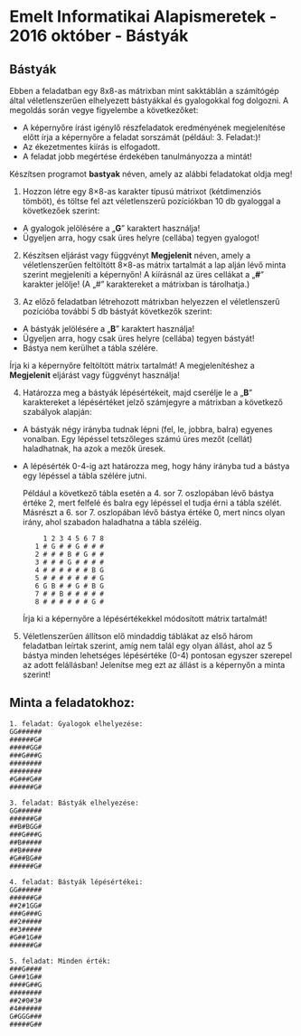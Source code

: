 # Emelt Informatikai Alapismeretek - 2016 október - Bástyák

## Bástyák

Ebben a feladatban egy 8x8-as mátrixban mint sakktáblán a számítógép által véletlenszerűen elhelyezett bástyákkal és gyalogokkal fog dolgozni.
A megoldás során vegye figyelembe a következőket:
- A képernyőre írást igénylő részfeladatok eredményének megjelenítése előtt írja a képernyőre a feladat sorszámát (például: 3. Feladat:)!
- Az ékezetmentes kiírás is elfogadott.
- A feladat jobb megértése érdekében tanulmányozza a mintát!

Készítsen programot **bastyak** néven, amely az alábbi feladatokat oldja meg!

1. Hozzon létre egy 8×8-as karakter típusú mátrixot (kétdimenziós tömböt), és töltse fel azt véletlenszerű pozíciókban 10 db gyaloggal a következőek szerint:
  - A gyalogok jelölésére a „**G**” karaktert használja!
  - Ügyeljen arra, hogy csak üres helyre (cellába) tegyen gyalogot!

2. Készítsen eljárást vagy függvényt **Megjelenit** néven, amely a véletlenszerűen feltöltött 8×8-as mátrix tartalmát a lap alján lévő minta szerint megjeleníti a képernyőn! 
A kiírásnál az üres cellákat a „**#**” karakter jelölje! (A „#” karaktereket a mátrixban is tárolhatja.)

3. Az előző feladatban létrehozott mátrixban helyezzen el véletlenszerű pozícióba további 5 db bástyát következők szerint:
  - A bástyák jelölésére a „**B**” karaktert használja!
  - Ügyeljen arra, hogy csak üres helyre (cellába) tegyen bástyát!
  - Bástya nem kerülhet a tábla szélére.

Írja ki a képernyőre feltöltött mátrix tartalmát! A megjelenítéshez a **Megjelenit** eljárást vagy függvényt használja!

4. Határozza meg a bástyák lépésértékeit, majd cserélje le a „**B**” karaktereket a lépésértéket jelző számjegyre a mátrixban a következő szabályok alapján:
  - A bástyák négy irányba tudnak lépni (fel, le, jobbra, balra) egyenes vonalban. Egy lépéssel tetszőleges számú üres mezőt (cellát) haladhatnak, ha azok a mezők üresek.
  - A lépésérték 0-4-ig azt határozza meg, hogy hány irányba tud a bástya egy lépéssel a tábla szélére jutni.
    
    Például a következő tábla esetén a 4. sor 7. oszlopában lévő bástya értéke 2, mert felfelé és balra egy lépéssel el tudja érni a tábla szélét. 
	Másrészt a 6. sor 7. oszlopában lévő bástya értéke 0, mert nincs olyan irány, ahol szabadon haladhatna a tábla széléig.
    ```
         1 2 3 4 5 6 7 8
       1 # G # # G # # #
       2 # # # B # G # #
       3 # # # G # # # #
       4 # # # # # # B G
       5 # # # # # # # G
       6 G B # # G # B G
       7 # # B # # # # #
       8 # # # # # # G #
    ```
    Írja ki a képernyőre a lépésértékekkel módosított mátrix tartalmát!

5. Véletlenszerűen állítson elő mindaddig táblákat az első három feladatban leírtak szerint, amíg nem talál egy olyan állást, ahol az 5 bástya minden lehetséges lépésértéke (0-4) pontosan egyszer szerepel az adott felállásban! 
Jelenítse meg ezt az állást is a képernyőn a minta szerint!

## Minta a feladatokhoz:
```
1. feladat: Gyalogok elhelyezése:
GG######
######G#
#####GG#
###G###G
########
########
#G###G##
######G#

3. feladat: Bástyák elhelyezése:
GG######
######G#
##B#BGG#
###G###G
##B#####
##B#####
#G##BG##
######G#

4. feladat: Bástyák lépésértékei:
GG######
######G#
##2#1GG#
###G###G
##2#####
##3#####
#G##1G##
######G#

5. feladat: Minden érték:
###G####
G###1G##
####G##G
########
##2#0#3#
#4######
G#GGG###
#####G##
```
